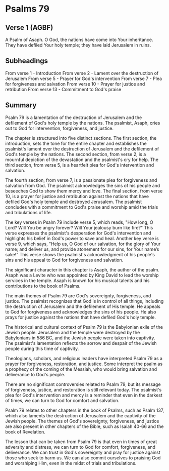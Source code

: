 # Psalms 79

## Verse 1 (AGBF)

A Psalm of Asaph. O God, the nations have come into Your inheritance. They have defiled Your holy temple; they have laid Jerusalem in ruins.

## Subheadings

From verse 1 - Introduction
From verse 2 - Lament over the destruction of Jerusalem
From verse 5 - Prayer for God's intervention
From verse 7 - Plea for forgiveness and salvation
From verse 10 - Prayer for justice and retribution
From verse 13 - Commitment to God's praise

## Summary

Psalm 79 is a lamentation of the destruction of Jerusalem and the defilement of God's holy temple by the nations. The psalmist, Asaph, cries out to God for intervention, forgiveness, and justice. 

The chapter is structured into five distinct sections. The first section, the introduction, sets the tone for the entire chapter and establishes the psalmist's lament over the destruction of Jerusalem and the defilement of God's temple by the nations. The second section, from verse 2, is a mournful depiction of the devastation and the psalmist's cry for help. The third section, from verse 5, is a heartfelt plea for God's intervention and salvation. 

The fourth section, from verse 7, is a passionate plea for forgiveness and salvation from God. The psalmist acknowledges the sins of his people and beseeches God to show them mercy and love. The final section, from verse 10, is a prayer for justice and retribution against the nations that have defiled God's holy temple and destroyed Jerusalem. The psalmist concludes with a commitment to God's praise and worship amid the trials and tribulations of life. 

The key verses in Psalm 79 include verse 5, which reads, "How long, O Lord? Will You be angry forever? Will Your jealousy burn like fire?" This verse expresses the psalmist's desperation for God's intervention and highlights his belief in God's power to save and heal. Another key verse is verse 9, which says, "Help us, O God of our salvation, for the glory of Your name; and deliver us, and provide atonement for our sins, for Your name’s sake!" This verse shows the psalmist's acknowledgment of his people's sins and his appeal to God for forgiveness and salvation.

The significant character in this chapter is Asaph, the author of the psalm. Asaph was a Levite who was appointed by King David to lead the worship services in the temple. Asaph is known for his musical talents and his contributions to the book of Psalms.

The main themes of Psalm 79 are God's sovereignty, forgiveness, and justice. The psalmist recognizes that God is in control of all things, including the destruction of Jerusalem and the defilement of His temple. He appeals to God for forgiveness and acknowledges the sins of his people. He also prays for justice against the nations that have defiled God's holy temple.

The historical and cultural context of Psalm 79 is the Babylonian exile of the Jewish people. Jerusalem and the temple were destroyed by the Babylonians in 586 BC, and the Jewish people were taken into captivity. The psalmist's lamentation reflects the sorrow and despair of the Jewish people during this time of captivity.

Theologians, scholars, and religious leaders have interpreted Psalm 79 as a prayer for forgiveness, restoration, and justice. Some interpret the psalm as a prophecy of the coming of the Messiah, who would bring salvation and deliverance to God's people. 

There are no significant controversies related to Psalm 79, but its message of forgiveness, justice, and restoration is still relevant today. The psalmist's plea for God's intervention and mercy is a reminder that even in the darkest of times, we can turn to God for comfort and salvation.

Psalm 79 relates to other chapters in the book of Psalms, such as Psalm 137, which also laments the destruction of Jerusalem and the captivity of the Jewish people. The themes of God's sovereignty, forgiveness, and justice are also present in other chapters of the Bible, such as Isaiah 40-66 and the book of Revelation.

The lesson that can be taken from Psalm 79 is that even in times of great adversity and distress, we can turn to God for comfort, forgiveness, and deliverance. We can trust in God's sovereignty and pray for justice against those who seek to harm us. We can also commit ourselves to praising God and worshiping Him, even in the midst of trials and tribulations.